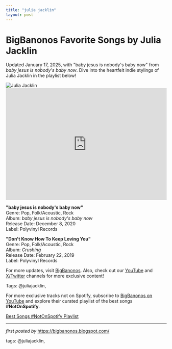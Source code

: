 ```yaml
---
title: "julia jacklin"
layout: post
---
```

<!-- Title of the Post -->
<h1 >BigBanonos Favorite Songs by Julia Jacklin</h1> <!-- Introductory Text -->
<p >Updated January 17, 2025, with "baby jesus is nobody's baby now" from <em>baby jesus is nobody's baby now</em>. Dive into the heartfelt indie stylings of Julia Jacklin in the playlist below!</p> <!-- Featured Image -->
<div > <img src="https://i.scdn.co/image/ab67616d0000b273e17d7a15cf864f9920271304" alt="Julia Jacklin" />
</div> <!-- Spotify Embed -->
<div > <iframe src="https://open.spotify.com/embed/playlist/3bxLXcd0Plt6JBDJUDUroa?utm_source=generator" width="100%" height="352" frameborder="0" allowfullscreen="" allow="autoplay; clipboard-write; encrypted-media; fullscreen; picture-in-picture" loading="lazy"></iframe>
</div> <!-- Song Information -->
<div > <p><strong>"baby jesus is nobody's baby now"</strong><br> Genre: Pop, Folk/Acoustic, Rock<br> Album: <em>baby jesus is nobody's baby now</em><br> Release Date: December 8, 2020<br> Label: Polyvinyl Records</p> <p><strong>"Don't Know How To Keep Loving You"</strong><br> Genre: Pop, Folk/Acoustic, Rock<br> Album: <em>Crushing</em><br> Release Date: February 22, 2019<br> Label: Polyvinyl Records</p>
</div> <!-- Footer Links -->
<div > <p>For more updates, visit <a href="https://bigbanonos.blogspot.com/" target="_blank">BigBanonos</a>. Also, check out our <a href="https://www.youtube.com/@BigBanonos" target="_blank">YouTube</a> and <a href="https://x.com/bigbanonos" target="_blank">X/Twitter</a> channels for more exclusive content!</p>
</div> <!-- Tags -->
<p >Tags: @juliajacklin,</p>


<!--Subscribe and Playlist Links-->
<div>
    <p>For more exclusive tracks not on Spotify, subscribe to <a href="https://www.youtube.com/@BigBanonos" target="_blank">BigBanonos on YouTube</a> and explore their curated playlist of the best songs <strong>#NotOnSpotify</strong>.</p>
    <p><a href="https://www.youtube.com/playlist?list=PLtuNtuTatqI0kFahUCbtbfenC_ET5O_tr" target="_blank">Best Songs #NotOnSpotify Playlist<br /></a></p></div>

<hr />

<p><em>first posted by</em> <a href="https://bigbanonos.blogspot.com/" rel="noopener" target="_new">https://bigbanonos.blogspot.com/</a></p>

<p>tags: @juliajacklin,</p>
